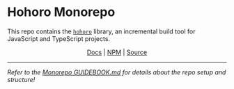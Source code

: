 # Hohoro Monorepo

This repo contains the [`hohoro`](./packages/hohoro/README.md) library, an incremental build tool for JavaScript and TypeScript projects.

<p align="center">
  <a href="https://hohoro.vercel.app/">Docs</a> | <a href="https://npm.im/hohoro">NPM</a> | <a href="./packages/hohoro/README.md">Source</a>
</p>

---

_Refer to the [Monorepo GUIDEBOOK.md](./GUIDEBOOK.md) for details about the repo setup and structure!_
